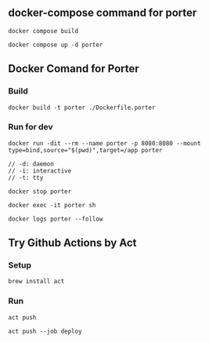 ## docker-compose command for porter
```
docker compose build
```

```
docker compose up -d porter
```




## Docker Comand for Porter
### Build
```
docker build -t porter ./Dockerfile.porter
```

### Run for dev 
```
docker run -dit --rm --name porter -p 8080:8080 --mount type=bind,source="$(pwd)",target=/app porter

// -d: daemon
// -i: interactive
// -t: tty
```

```
docker stop porter
```


```
docker exec -it porter sh
```

```
docker logs porter --follow
```


## Try Github Actions by Act
### Setup
```
brew install act
```

### Run
```
act push
```

```
act push --job deploy
```
